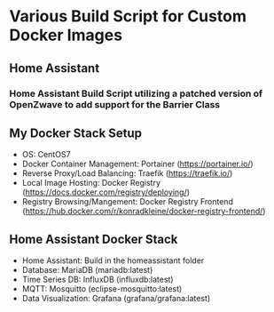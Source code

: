 # Various Build Script for Custom Docker Images
## Home Assistant
### Home Assistant Build Script utilizing a patched version of OpenZwave to add support for the Barrier Class


## My Docker Stack Setup
* OS: CentOS7
* Docker Container Management: Portainer (https://portainer.io/)
* Reverse Proxy/Load Balancing: Traefik (https://traefik.io/)
* Local Image Hosting: Docker Registry (https://docs.docker.com/registry/deploying/)
* Registry Browsing/Mangement: Docker Registry Frontend (https://hub.docker.com/r/konradkleine/docker-registry-frontend/)

## Home Assistant Docker Stack
* Home Assistant: Build in the homeassistant folder
* Database: MariaDB	(mariadb:latest)
* Time Series DB: InfluxDB (influxdb:latest)
* MQTT: Mosquitto (eclipse-mosquitto:latest)
* Data Visualization: 	Grafana (grafana/grafana:latest)
